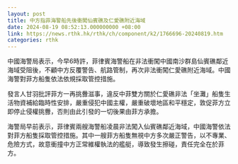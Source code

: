 ```yaml
---
layout: post
title: 中方指菲海警船先後衝闖仙賓礁及仁愛礁附近海域
date: 2024-08-19 08:52:13.000000000 +08:00
link: https://news.rthk.hk/rthk/ch/component/k2/1766696-20240819.htm
categories: rthk
---
```


中國海警局表示，今早6時許，菲律賓海警船在非法衝闖中國南沙群島仙賓礁鄰近海域受阻後，不顧中方反覆警告、航路管制，再次非法衝闖仁愛礁附近海域。中國海警對菲方船隻依法依規採取管控措施。

發言人甘羽批評菲方一再挑釁滋事，違反中菲雙方關於仁愛礁非法「坐灘」船隻生活物資補給臨時性安排，嚴重侵犯中國主權，嚴重破壞地區和平穩定，敦促菲方立即停止侵權挑釁，否則由此引發的一切後果由菲方承擔。

海警局早前表示，菲律賓兩艘海警船凌晨非法闖入仙賓礁鄰近海域，中國海警依法對菲方船隻採取管控措施。其中一艘菲方船隻無視中方多次嚴正警告，以不專業、危險方式，故意衝撞中方正常維權執法的艦艇，導致發生擦碰，責任完全在於菲方。
